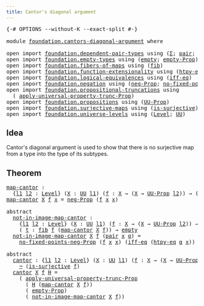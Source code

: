 ```yaml
---
title: Cantor's diagonal argument
---
```


<pre class="Agda"><a id="52" class="Symbol">{-#</a> <a id="56" class="Keyword">OPTIONS</a> <a id="64" class="Pragma">--without-K</a> <a id="76" class="Pragma">--exact-split</a> <a id="90" class="Symbol">#-}</a>

<a id="95" class="Keyword">module</a> <a id="102" href="foundation.cantors-diagonal-argument.html" class="Module">foundation.cantors-diagonal-argument</a> <a id="139" class="Keyword">where</a>

<a id="146" class="Keyword">open</a> <a id="151" class="Keyword">import</a> <a id="158" href="foundation.dependent-pair-types.html" class="Module">foundation.dependent-pair-types</a> <a id="190" class="Keyword">using</a> <a id="196" class="Symbol">(</a><a id="197" href="foundation-core.dependent-pair-types.html#515" class="Record">Σ</a><a id="198" class="Symbol">;</a> <a id="200" href="foundation-core.dependent-pair-types.html#588" class="InductiveConstructor">pair</a><a id="204" class="Symbol">;</a> <a id="206" href="foundation-core.dependent-pair-types.html#605" class="Field">pr1</a><a id="209" class="Symbol">;</a> <a id="211" href="foundation-core.dependent-pair-types.html#617" class="Field">pr2</a><a id="214" class="Symbol">)</a>
<a id="216" class="Keyword">open</a> <a id="221" class="Keyword">import</a> <a id="228" href="foundation.empty-types.html" class="Module">foundation.empty-types</a> <a id="251" class="Keyword">using</a> <a id="257" class="Symbol">(</a><a id="258" href="foundation-core.empty-types.html#1057" class="Datatype">empty</a><a id="263" class="Symbol">;</a> <a id="265" href="foundation-core.empty-types.html#2427" class="Function">empty-Prop</a><a id="275" class="Symbol">)</a>
<a id="277" class="Keyword">open</a> <a id="282" class="Keyword">import</a> <a id="289" href="foundation.fibers-of-maps.html" class="Module">foundation.fibers-of-maps</a> <a id="315" class="Keyword">using</a> <a id="321" class="Symbol">(</a><a id="322" href="foundation-core.fibers-of-maps.html#942" class="Function">fib</a><a id="325" class="Symbol">)</a>
<a id="327" class="Keyword">open</a> <a id="332" class="Keyword">import</a> <a id="339" href="foundation.function-extensionality.html" class="Module">foundation.function-extensionality</a> <a id="374" class="Keyword">using</a> <a id="380" class="Symbol">(</a><a id="381" href="foundation-core.function-extensionality.html#965" class="Function">htpy-eq</a><a id="388" class="Symbol">)</a>
<a id="390" class="Keyword">open</a> <a id="395" class="Keyword">import</a> <a id="402" href="foundation.logical-equivalences.html" class="Module">foundation.logical-equivalences</a> <a id="434" class="Keyword">using</a> <a id="440" class="Symbol">(</a><a id="441" href="foundation.logical-equivalences.html#762" class="Function">iff-eq</a><a id="447" class="Symbol">)</a>
<a id="449" class="Keyword">open</a> <a id="454" class="Keyword">import</a> <a id="461" href="foundation.negation.html" class="Module">foundation.negation</a> <a id="481" class="Keyword">using</a> <a id="487" class="Symbol">(</a><a id="488" href="foundation.negation.html#1170" class="Function">neg-Prop</a><a id="496" class="Symbol">;</a> <a id="498" href="foundation.negation.html#1921" class="Function">no-fixed-points-neg-Prop</a><a id="522" class="Symbol">;</a> <a id="524" href="foundation-core.negation.html#465" class="Function">¬</a><a id="525" class="Symbol">)</a>
<a id="527" class="Keyword">open</a> <a id="532" class="Keyword">import</a> <a id="539" href="foundation.propositional-truncations.html" class="Module">foundation.propositional-truncations</a> <a id="576" class="Keyword">using</a>
  <a id="584" class="Symbol">(</a> <a id="586" href="foundation.propositional-truncations.html#5775" class="Function">apply-universal-property-trunc-Prop</a><a id="621" class="Symbol">)</a>
<a id="623" class="Keyword">open</a> <a id="628" class="Keyword">import</a> <a id="635" href="foundation.propositions.html" class="Module">foundation.propositions</a> <a id="659" class="Keyword">using</a> <a id="665" class="Symbol">(</a><a id="666" href="foundation-core.propositions.html#1393" class="Function">UU-Prop</a><a id="673" class="Symbol">)</a>
<a id="675" class="Keyword">open</a> <a id="680" class="Keyword">import</a> <a id="687" href="foundation.surjective-maps.html" class="Module">foundation.surjective-maps</a> <a id="714" class="Keyword">using</a> <a id="720" class="Symbol">(</a><a id="721" href="foundation.surjective-maps.html#1938" class="Function">is-surjective</a><a id="734" class="Symbol">)</a>
<a id="736" class="Keyword">open</a> <a id="741" class="Keyword">import</a> <a id="748" href="foundation.universe-levels.html" class="Module">foundation.universe-levels</a> <a id="775" class="Keyword">using</a> <a id="781" class="Symbol">(</a><a id="782" href="Agda.Primitive.html#597" class="Postulate">Level</a><a id="787" class="Symbol">;</a> <a id="789" href="foundation-core.universe-levels.html#235" class="Primitive">UU</a><a id="791" class="Symbol">)</a>
</pre>
## Idea

Cantor's diagonal argument is used to show that there is no surjective map from a type into the type of its subtypes.

## Theorem

<pre class="Agda"><a id="map-cantor"></a><a id="946" href="foundation.cantors-diagonal-argument.html#946" class="Function">map-cantor</a> <a id="957" class="Symbol">:</a>
  <a id="961" class="Symbol">{</a><a id="962" href="foundation.cantors-diagonal-argument.html#962" class="Bound">l1</a> <a id="965" href="foundation.cantors-diagonal-argument.html#965" class="Bound">l2</a> <a id="968" class="Symbol">:</a> <a id="970" href="Agda.Primitive.html#597" class="Postulate">Level</a><a id="975" class="Symbol">}</a> <a id="977" class="Symbol">(</a><a id="978" href="foundation.cantors-diagonal-argument.html#978" class="Bound">X</a> <a id="980" class="Symbol">:</a> <a id="982" href="foundation-core.universe-levels.html#235" class="Primitive">UU</a> <a id="985" href="foundation.cantors-diagonal-argument.html#962" class="Bound">l1</a><a id="987" class="Symbol">)</a> <a id="989" class="Symbol">(</a><a id="990" href="foundation.cantors-diagonal-argument.html#990" class="Bound">f</a> <a id="992" class="Symbol">:</a> <a id="994" href="foundation.cantors-diagonal-argument.html#978" class="Bound">X</a> <a id="996" class="Symbol">→</a> <a id="998" class="Symbol">(</a><a id="999" href="foundation.cantors-diagonal-argument.html#978" class="Bound">X</a> <a id="1001" class="Symbol">→</a> <a id="1003" href="foundation-core.propositions.html#1393" class="Function">UU-Prop</a> <a id="1011" href="foundation.cantors-diagonal-argument.html#965" class="Bound">l2</a><a id="1013" class="Symbol">))</a> <a id="1016" class="Symbol">→</a> <a id="1018" class="Symbol">(</a><a id="1019" href="foundation.cantors-diagonal-argument.html#978" class="Bound">X</a> <a id="1021" class="Symbol">→</a> <a id="1023" href="foundation-core.propositions.html#1393" class="Function">UU-Prop</a> <a id="1031" href="foundation.cantors-diagonal-argument.html#965" class="Bound">l2</a><a id="1033" class="Symbol">)</a>
<a id="1035" href="foundation.cantors-diagonal-argument.html#946" class="Function">map-cantor</a> <a id="1046" href="foundation.cantors-diagonal-argument.html#1046" class="Bound">X</a> <a id="1048" href="foundation.cantors-diagonal-argument.html#1048" class="Bound">f</a> <a id="1050" href="foundation.cantors-diagonal-argument.html#1050" class="Bound">x</a> <a id="1052" class="Symbol">=</a> <a id="1054" href="foundation.negation.html#1170" class="Function">neg-Prop</a> <a id="1063" class="Symbol">(</a><a id="1064" href="foundation.cantors-diagonal-argument.html#1048" class="Bound">f</a> <a id="1066" href="foundation.cantors-diagonal-argument.html#1050" class="Bound">x</a> <a id="1068" href="foundation.cantors-diagonal-argument.html#1050" class="Bound">x</a><a id="1069" class="Symbol">)</a>

<a id="1072" class="Keyword">abstract</a>
  <a id="not-in-image-map-cantor"></a><a id="1083" href="foundation.cantors-diagonal-argument.html#1083" class="Function">not-in-image-map-cantor</a> <a id="1107" class="Symbol">:</a>
    <a id="1113" class="Symbol">{</a><a id="1114" href="foundation.cantors-diagonal-argument.html#1114" class="Bound">l1</a> <a id="1117" href="foundation.cantors-diagonal-argument.html#1117" class="Bound">l2</a> <a id="1120" class="Symbol">:</a> <a id="1122" href="Agda.Primitive.html#597" class="Postulate">Level</a><a id="1127" class="Symbol">}</a> <a id="1129" class="Symbol">(</a><a id="1130" href="foundation.cantors-diagonal-argument.html#1130" class="Bound">X</a> <a id="1132" class="Symbol">:</a> <a id="1134" href="foundation-core.universe-levels.html#235" class="Primitive">UU</a> <a id="1137" href="foundation.cantors-diagonal-argument.html#1114" class="Bound">l1</a><a id="1139" class="Symbol">)</a> <a id="1141" class="Symbol">(</a><a id="1142" href="foundation.cantors-diagonal-argument.html#1142" class="Bound">f</a> <a id="1144" class="Symbol">:</a> <a id="1146" href="foundation.cantors-diagonal-argument.html#1130" class="Bound">X</a> <a id="1148" class="Symbol">→</a> <a id="1150" class="Symbol">(</a><a id="1151" href="foundation.cantors-diagonal-argument.html#1130" class="Bound">X</a> <a id="1153" class="Symbol">→</a> <a id="1155" href="foundation-core.propositions.html#1393" class="Function">UU-Prop</a> <a id="1163" href="foundation.cantors-diagonal-argument.html#1117" class="Bound">l2</a><a id="1165" class="Symbol">))</a> <a id="1168" class="Symbol">→</a>
    <a id="1174" class="Symbol">(</a> <a id="1176" href="foundation.cantors-diagonal-argument.html#1176" class="Bound">t</a> <a id="1178" class="Symbol">:</a> <a id="1180" href="foundation-core.fibers-of-maps.html#942" class="Function">fib</a> <a id="1184" href="foundation.cantors-diagonal-argument.html#1142" class="Bound">f</a> <a id="1186" class="Symbol">(</a><a id="1187" href="foundation.cantors-diagonal-argument.html#946" class="Function">map-cantor</a> <a id="1198" href="foundation.cantors-diagonal-argument.html#1130" class="Bound">X</a> <a id="1200" href="foundation.cantors-diagonal-argument.html#1142" class="Bound">f</a><a id="1201" class="Symbol">))</a> <a id="1204" class="Symbol">→</a> <a id="1206" href="foundation-core.empty-types.html#1057" class="Datatype">empty</a>
  <a id="1214" href="foundation.cantors-diagonal-argument.html#1083" class="Function">not-in-image-map-cantor</a> <a id="1238" href="foundation.cantors-diagonal-argument.html#1238" class="Bound">X</a> <a id="1240" href="foundation.cantors-diagonal-argument.html#1240" class="Bound">f</a> <a id="1242" class="Symbol">(</a><a id="1243" href="foundation-core.dependent-pair-types.html#588" class="InductiveConstructor">pair</a> <a id="1248" href="foundation.cantors-diagonal-argument.html#1248" class="Bound">x</a> <a id="1250" href="foundation.cantors-diagonal-argument.html#1250" class="Bound">α</a><a id="1251" class="Symbol">)</a> <a id="1253" class="Symbol">=</a>
    <a id="1259" href="foundation.negation.html#1921" class="Function">no-fixed-points-neg-Prop</a> <a id="1284" class="Symbol">(</a><a id="1285" href="foundation.cantors-diagonal-argument.html#1240" class="Bound">f</a> <a id="1287" href="foundation.cantors-diagonal-argument.html#1248" class="Bound">x</a> <a id="1289" href="foundation.cantors-diagonal-argument.html#1248" class="Bound">x</a><a id="1290" class="Symbol">)</a> <a id="1292" class="Symbol">(</a><a id="1293" href="foundation.logical-equivalences.html#762" class="Function">iff-eq</a> <a id="1300" class="Symbol">(</a><a id="1301" href="foundation-core.function-extensionality.html#965" class="Function">htpy-eq</a> <a id="1309" href="foundation.cantors-diagonal-argument.html#1250" class="Bound">α</a> <a id="1311" href="foundation.cantors-diagonal-argument.html#1248" class="Bound">x</a><a id="1312" class="Symbol">))</a>

<a id="1316" class="Keyword">abstract</a>
  <a id="cantor"></a><a id="1327" href="foundation.cantors-diagonal-argument.html#1327" class="Function">cantor</a> <a id="1334" class="Symbol">:</a> <a id="1336" class="Symbol">{</a><a id="1337" href="foundation.cantors-diagonal-argument.html#1337" class="Bound">l1</a> <a id="1340" href="foundation.cantors-diagonal-argument.html#1340" class="Bound">l2</a> <a id="1343" class="Symbol">:</a> <a id="1345" href="Agda.Primitive.html#597" class="Postulate">Level</a><a id="1350" class="Symbol">}</a> <a id="1352" class="Symbol">(</a><a id="1353" href="foundation.cantors-diagonal-argument.html#1353" class="Bound">X</a> <a id="1355" class="Symbol">:</a> <a id="1357" href="foundation-core.universe-levels.html#235" class="Primitive">UU</a> <a id="1360" href="foundation.cantors-diagonal-argument.html#1337" class="Bound">l1</a><a id="1362" class="Symbol">)</a> <a id="1364" class="Symbol">(</a><a id="1365" href="foundation.cantors-diagonal-argument.html#1365" class="Bound">f</a> <a id="1367" class="Symbol">:</a> <a id="1369" href="foundation.cantors-diagonal-argument.html#1353" class="Bound">X</a> <a id="1371" class="Symbol">→</a> <a id="1373" class="Symbol">(</a><a id="1374" href="foundation.cantors-diagonal-argument.html#1353" class="Bound">X</a> <a id="1376" class="Symbol">→</a> <a id="1378" href="foundation-core.propositions.html#1393" class="Function">UU-Prop</a> <a id="1386" href="foundation.cantors-diagonal-argument.html#1340" class="Bound">l2</a><a id="1388" class="Symbol">))</a> <a id="1391" class="Symbol">→</a>
    <a id="1397" href="foundation-core.negation.html#465" class="Function">¬</a> <a id="1399" class="Symbol">(</a><a id="1400" href="foundation.surjective-maps.html#1938" class="Function">is-surjective</a> <a id="1414" href="foundation.cantors-diagonal-argument.html#1365" class="Bound">f</a><a id="1415" class="Symbol">)</a>
  <a id="1419" href="foundation.cantors-diagonal-argument.html#1327" class="Function">cantor</a> <a id="1426" href="foundation.cantors-diagonal-argument.html#1426" class="Bound">X</a> <a id="1428" href="foundation.cantors-diagonal-argument.html#1428" class="Bound">f</a> <a id="1430" href="foundation.cantors-diagonal-argument.html#1430" class="Bound">H</a> <a id="1432" class="Symbol">=</a>
    <a id="1438" class="Symbol">(</a> <a id="1440" href="foundation.propositional-truncations.html#5775" class="Function">apply-universal-property-trunc-Prop</a>
      <a id="1482" class="Symbol">(</a> <a id="1484" href="foundation.cantors-diagonal-argument.html#1430" class="Bound">H</a> <a id="1486" class="Symbol">(</a><a id="1487" href="foundation.cantors-diagonal-argument.html#946" class="Function">map-cantor</a> <a id="1498" href="foundation.cantors-diagonal-argument.html#1426" class="Bound">X</a> <a id="1500" href="foundation.cantors-diagonal-argument.html#1428" class="Bound">f</a><a id="1501" class="Symbol">))</a>
      <a id="1510" class="Symbol">(</a> <a id="1512" href="foundation-core.empty-types.html#2427" class="Function">empty-Prop</a><a id="1522" class="Symbol">)</a>
      <a id="1530" class="Symbol">(</a> <a id="1532" href="foundation.cantors-diagonal-argument.html#1083" class="Function">not-in-image-map-cantor</a> <a id="1556" href="foundation.cantors-diagonal-argument.html#1426" class="Bound">X</a> <a id="1558" href="foundation.cantors-diagonal-argument.html#1428" class="Bound">f</a><a id="1559" class="Symbol">))</a>
</pre>